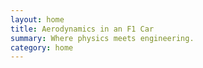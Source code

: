 ```yaml
---
layout: home
title: Aerodynamics in an F1 Car
summary: Where physics meets engineering.
category: home
---
```




